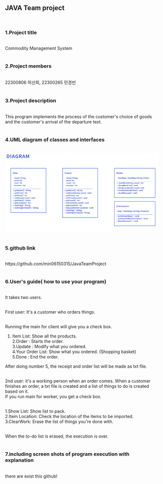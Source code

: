 <h2>JAVA Team project</h2><br>
<h3>1.Project title</h3><br>
  Commodity Management System<br><br>
<h3>2.Project members</h3><br>
  22300806 허선희, 22300265 민경빈<br><br>
<h3>3.Project description </h3><br>
  This program implements the process of the customer's choice of goods and the customer's arrival of the departure text.<br><br>

<h3>4.UML diagram of classes and interfaces</h3><br>
<img src = "https://github.com/min06150315/JavaTeamProject/blob/main/images/UML.png"><br><br>

<h3>5.github link</h3><br>
  https://github.com/min06150315/JavaTeamProject<br><br>

<h3>6.User's guide( how to use your program)</h3><br>
  It takes two users.<br><br>
  
  First user: It's a customer who orders things.<br><br>

  Running the main for client will give you a check box.<br>
  1. Item List: Show all the products.<br>
  2.Order : Starts the order.<br>
  3.Update : Modify what you ordered.<br>
  4.Your Order List: Show what you ordered. (Shopping basket)<br>
  5.Done : End the order.<br>

  After doing number 5, the receipt and order list will be made as txt file.<br><br>

  2nd user: it's a working person when an order comes. When a customer finishes an order, a txt file is created and a list of things to do is created based on it.<br>
  If you run main for worker, you get a check box.<br><br>

  1.Show List: Show list to pack.<br>
  2.Item Location: Check the location of the items to be imported.<br>
  3.ClearWork: Erase the list of things you're done with.<br><br>

  When the to-do list is erased, the execution is over.<br><br>

<h3>7.including screen shots of program execution with explanation</h3><br>
	there are exist this github! <br>

